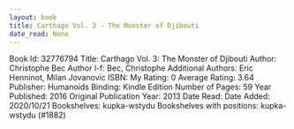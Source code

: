```yaml
---
layout: book
title: Carthago Vol. 3 - The Monster of Djibouti
date_read: None
---
```


Book Id: 32776794
Title: Carthago Vol. 3: The Monster of Djibouti
Author: Christophe Bec
Author l-f: Bec, Christophe
Additional Authors: Eric Henninot, Milan Jovanovic
ISBN: 
My Rating: 0
Average Rating: 3.64
Publisher: Humanoids
Binding: Kindle Edition
Number of Pages: 59
Year Published: 2016
Original Publication Year: 2013
Date Read: 
Date Added: 2020/10/21
Bookshelves: kupka-wstydu
Bookshelves with positions: kupka-wstydu (#1882)

